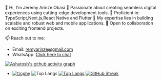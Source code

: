 👋 Hi, I'm Jeremy Arinze Obasi
🚀 Passionate about creating seamless digital experiences using cutting-edge development tools.
💼 Proficient in: TypeScript,Next.js,React Native and Flutter
🌟 My expertise lies in building scalable and robust web and mobile applications.
🤝 Open to collaboration on exciting frontend projects.

📫 Reach out to me:
- Email: remyarinze@gmail.com
- WhatsApp: [Click here to chat](https://wa.me/+2347065605763)

[![Ashutosh's github activity graph](https://github-readme-activity-graph.vercel.app/graph?username=Remy-Arinze)](https://github.com/ashutosh00710/github-readme-activity-graph)
- [![trophy](https://github-profile-trophy.vercel.app/?username=Remy-Arinze)](https://github.com/ryo-ma/github-profile-trophy)
 ![Top Langs](https://github-readme-stats.vercel.app/api/top-langs/?username=Remy-Arinze&hide=css,scss,html&theme=tokyonight)
[![Top Langs](https://github-readme-stats.vercel.app/api?username=Remy-Arinze&theme=algolia&show_icons=true)](https://github.com/saifurrahman1193)
[![GitHub Streak](https://streak-stats.demolab.com/?user=Remy-Arinze)](https://git.io/streak-stats)





<!---
Remy-Arinze/Remy-Arinze is a ✨ special ✨ repository because its `README.md` (this file) appears on your GitHub profile.
You can click the Preview link to take a look at your changes.
--->
